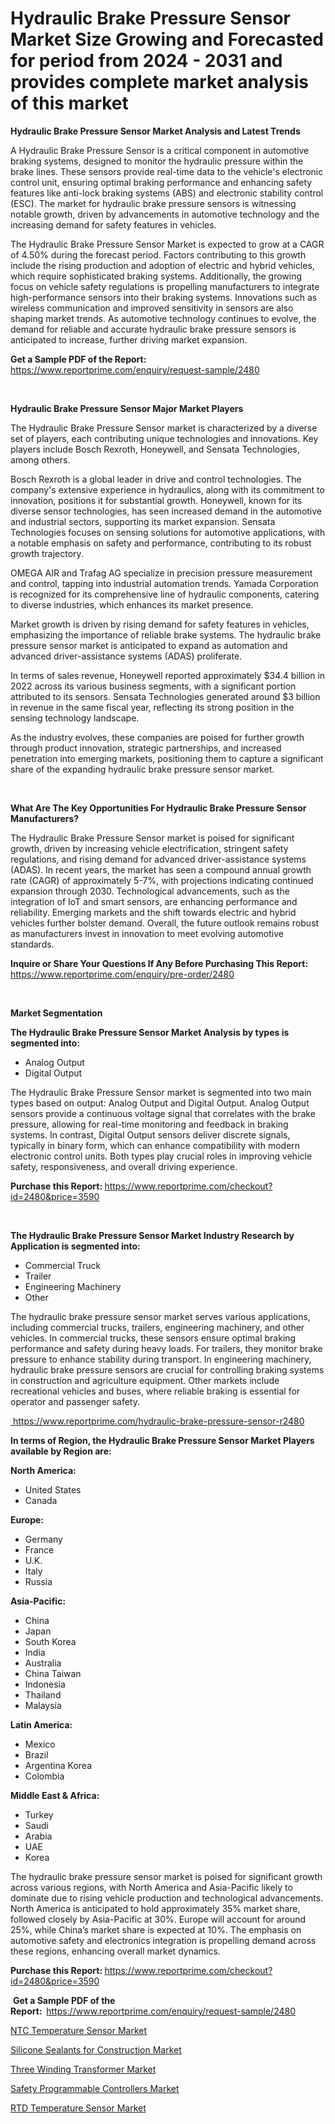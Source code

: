 <p><h1>Hydraulic Brake Pressure Sensor Market Size Growing and Forecasted for period from 2024 - 2031 and provides complete market analysis of this market</h1></p><p><strong>Hydraulic Brake Pressure Sensor Market Analysis and Latest Trends</strong></p>
<p><p>A Hydraulic Brake Pressure Sensor is a critical component in automotive braking systems, designed to monitor the hydraulic pressure within the brake lines. These sensors provide real-time data to the vehicle's electronic control unit, ensuring optimal braking performance and enhancing safety features like anti-lock braking systems (ABS) and electronic stability control (ESC). The market for hydraulic brake pressure sensors is witnessing notable growth, driven by advancements in automotive technology and the increasing demand for safety features in vehicles.</p><p>The Hydraulic Brake Pressure Sensor Market is expected to grow at a CAGR of 4.50% during the forecast period. Factors contributing to this growth include the rising production and adoption of electric and hybrid vehicles, which require sophisticated braking systems. Additionally, the growing focus on vehicle safety regulations is propelling manufacturers to integrate high-performance sensors into their braking systems. Innovations such as wireless communication and improved sensitivity in sensors are also shaping market trends. As automotive technology continues to evolve, the demand for reliable and accurate hydraulic brake pressure sensors is anticipated to increase, further driving market expansion.</p></p>
<p><strong>Get a Sample PDF of the Report:&nbsp;</strong> <a href="https://www.reportprime.com/enquiry/request-sample/2480">https://www.reportprime.com/enquiry/request-sample/2480</a></p>
<p>&nbsp;</p>
<p><strong>Hydraulic Brake Pressure Sensor Major Market Players</strong></p>
<p><p>The Hydraulic Brake Pressure Sensor market is characterized by a diverse set of players, each contributing unique technologies and innovations. Key players include Bosch Rexroth, Honeywell, and Sensata Technologies, among others. </p><p>Bosch Rexroth is a global leader in drive and control technologies. The company's extensive experience in hydraulics, along with its commitment to innovation, positions it for substantial growth. Honeywell, known for its diverse sensor technologies, has seen increased demand in the automotive and industrial sectors, supporting its market expansion. Sensata Technologies focuses on sensing solutions for automotive applications, with a notable emphasis on safety and performance, contributing to its robust growth trajectory.</p><p>OMEGA AIR and Trafag AG specialize in precision pressure measurement and control, tapping into industrial automation trends. Yamada Corporation is recognized for its comprehensive line of hydraulic components, catering to diverse industries, which enhances its market presence.</p><p>Market growth is driven by rising demand for safety features in vehicles, emphasizing the importance of reliable brake systems. The hydraulic brake pressure sensor market is anticipated to expand as automation and advanced driver-assistance systems (ADAS) proliferate.</p><p>In terms of sales revenue, Honeywell reported approximately $34.4 billion in 2022 across its various business segments, with a significant portion attributed to its sensors. Sensata Technologies generated around $3 billion in revenue in the same fiscal year, reflecting its strong position in the sensing technology landscape.</p><p>As the industry evolves, these companies are poised for further growth through product innovation, strategic partnerships, and increased penetration into emerging markets, positioning them to capture a significant share of the expanding hydraulic brake pressure sensor market.</p></p>
<p>&nbsp;</p>
<p><strong>What Are The Key Opportunities For Hydraulic Brake Pressure Sensor Manufacturers?</strong></p>
<p><p>The Hydraulic Brake Pressure Sensor market is poised for significant growth, driven by increasing vehicle electrification, stringent safety regulations, and rising demand for advanced driver-assistance systems (ADAS). In recent years, the market has seen a compound annual growth rate (CAGR) of approximately 5-7%, with projections indicating continued expansion through 2030. Technological advancements, such as the integration of IoT and smart sensors, are enhancing performance and reliability. Emerging markets and the shift towards electric and hybrid vehicles further bolster demand. Overall, the future outlook remains robust as manufacturers invest in innovation to meet evolving automotive standards.</p></p>
<p><strong>Inquire or Share Your Questions If Any Before Purchasing This Report:</strong> <a href="https://www.reportprime.com/enquiry/pre-order/2480">https://www.reportprime.com/enquiry/pre-order/2480</a></p>
<p>&nbsp;</p>
<p><strong>Market Segmentation</strong></p>
<p><strong>The Hydraulic Brake Pressure Sensor Market Analysis by types is segmented into:</strong></p>
<p><ul><li>Analog Output</li><li>Digital Output</li></ul></p>
<p><p>The Hydraulic Brake Pressure Sensor market is segmented into two main types based on output: Analog Output and Digital Output. Analog Output sensors provide a continuous voltage signal that correlates with the brake pressure, allowing for real-time monitoring and feedback in braking systems. In contrast, Digital Output sensors deliver discrete signals, typically in binary form, which can enhance compatibility with modern electronic control units. Both types play crucial roles in improving vehicle safety, responsiveness, and overall driving experience.</p></p>
<p><strong>Purchase this Report:&nbsp;</strong><a href="https://www.reportprime.com/checkout?id=2480&price=3590">https://www.reportprime.com/checkout?id=2480&price=3590</a></p>
<p>&nbsp;</p>
<p><strong>The Hydraulic Brake Pressure Sensor Market Industry Research by Application is segmented into:</strong></p>
<p><ul><li>Commercial Truck</li><li>Trailer</li><li>Engineering Machinery</li><li>Other</li></ul></p>
<p><p>The hydraulic brake pressure sensor market serves various applications, including commercial trucks, trailers, engineering machinery, and other vehicles. In commercial trucks, these sensors ensure optimal braking performance and safety during heavy loads. For trailers, they monitor brake pressure to enhance stability during transport. In engineering machinery, hydraulic brake pressure sensors are crucial for controlling braking systems in construction and agriculture equipment. Other markets include recreational vehicles and buses, where reliable braking is essential for operator and passenger safety.</p></p>
<p><a href="https://www.reportprime.com/hydraulic-brake-pressure-sensor-r2480">&nbsp;https://www.reportprime.com/hydraulic-brake-pressure-sensor-r2480</a></p>
<p><strong>In terms of Region, the Hydraulic Brake Pressure Sensor Market Players available by Region are:</strong></p>
<p>
    <p> <strong> North America: </strong>
        <ul>
            <li>United States</li>
            <li>Canada</li>
        </ul>
        </p> 
    <p> <strong> Europe: </strong>
        <ul>
            <li>Germany</li>
            <li>France</li>
            <li>U.K.</li>
            <li>Italy</li>
            <li>Russia</li>
        </ul>
        </p> 
    <p> <strong> Asia-Pacific: </strong>
        <ul>
            <li>China</li>
            <li>Japan</li>
            <li>South Korea</li>
            <li>India</li>
            <li>Australia</li>
            <li>China Taiwan</li>
            <li>Indonesia</li>
            <li>Thailand</li>
            <li>Malaysia</li>
        </ul>
        </p> 
    <p> <strong> Latin America: </strong>
        <ul>
            <li>Mexico</li>
            <li>Brazil</li>
            <li>Argentina Korea</li>
            <li>Colombia</li>
        </ul>
        </p> 
    <p> <strong> Middle East & Africa: </strong>
        <ul>
            <li>Turkey</li>
            <li>Saudi</li>
            <li>Arabia</li>
            <li>UAE</li>
            <li>Korea</li>
        </ul>
    </p>
    </p>
<p><p>The hydraulic brake pressure sensor market is poised for significant growth across various regions, with North America and Asia-Pacific likely to dominate due to rising vehicle production and technological advancements. North America is anticipated to hold approximately 35% market share, followed closely by Asia-Pacific at 30%. Europe will account for around 25%, while China’s market share is expected at 10%. The emphasis on automotive safety and electronics integration is propelling demand across these regions, enhancing overall market dynamics.</p></p>
<p><strong>Purchase this Report: </strong><a href="https://www.reportprime.com/checkout?id=2480&price=3590">https://www.reportprime.com/checkout?id=2480&price=3590</a></p>
<p>&nbsp;<strong>Get a Sample PDF of the Report:&nbsp;&nbsp;</strong><a href="https://www.reportprime.com/enquiry/request-sample/2480">https://www.reportprime.com/enquiry/request-sample/2480</a></p>
<p><strong></strong></p>
<p><p><a href="https://github.com/ygfu6u/Market-Research-Report-List-1/blob/main/ntc-temperature-sensor-market.md">NTC Temperature Sensor Market</a></p><p><a href="https://issuu.com/reportprime-2/docs/silicone-sealants-for-construction-_66d89b9b425469">Silicone Sealants for Construction Market</a></p><p><a href="https://www.linkedin.com/pulse/global-three-winding-transformer-market-opportunities-forecast-2vqce?trackingId=%2FjZiWLsBTVGx3ldyeQPXXQ%3D%3D">Three Winding Transformer Market</a></p><p><a href="https://www.linkedin.com/pulse/comprehensive-analysis-global-safety-programmable-controllers-n4ace?trackingId=qEaXcJmzQcqVAh9BQ5dbzw%3D%3D">Safety Programmable Controllers Market</a></p><p><a href="https://github.com/JubayerMia832/Market-Research-Report-List-1/blob/main/rtd-temperature-sensor-market.md">RTD Temperature Sensor Market</a></p></p>
